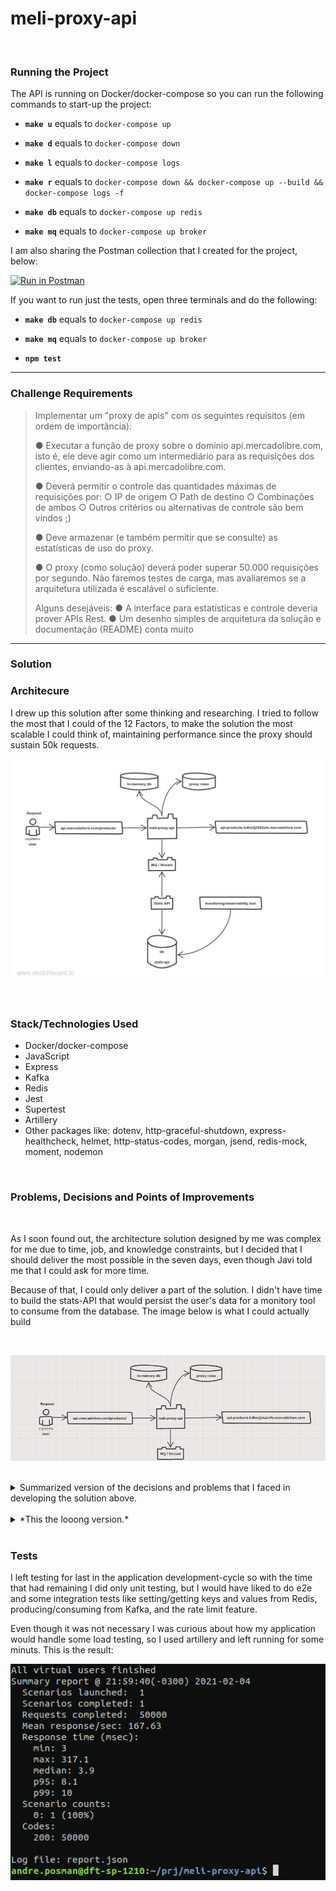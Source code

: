 # **meli-proxy-api**

<br>

### Running the Project
The API is running on Docker/docker-compose so you can run the following commands to start-up the project: 
- **`make u`**  equals to `docker-compose up`  

- **`make d`**  equals to `docker-compose down`  

- **`make l`**  equals to `docker-compose logs`  

- **`make r`**  equals to `docker-compose down && docker-compose up --build && docker-compose logs -f`  

- **`make db`** equals to `docker-compose up redis`

- **`make mq`** equals to `docker-compose up broker`

I am also sharing the Postman collection that I created for the project, below:
<br>

[![Run in Postman](https://run.pstmn.io/button.svg)](https://app.getpostman.com/run-collection/4498e08ff48bd828f32d)

If you want to run just the tests, open three terminals and do the following:
- **`make db`** equals to `docker-compose up redis`
- **`make mq`** equals to `docker-compose up broker`

- **`npm test`**

---

### **Challenge Requirements**
>Implementar um "proxy de apis" com os seguintes requisitos (em ordem de importância):
>   
> ● Executar a função de proxy sobre o domínio api.mercadolibre.com, isto é, ele
> deve agir como um intermediário para as requisições dos clientes, enviando-as à
> api.mercadolibre.com.
> 
> ● Deverá permitir o controle das quantidades máximas de requisições por:
>     ○ IP de origem
>     ○ Path de destino
>     ○ Combinações de ambos
>     ○ Outros critérios ou alternativas de controle são bem vindos ;)
>     
> ● Deve armazenar (e também permitir que se consulte) as estatísticas de uso do
> proxy.
> 
> ● O proxy (como solução) deverá poder superar 50.000 requisições por segundo.
> Não faremos testes de carga, mas avaliaremos se a arquitetura utilizada é escalável o suficiente.
> 
> Alguns desejáveis:
>     ● A interface para estatísticas e controle deveria prover APIs Rest.
>     ● Um desenho simples de arquitetura da solução e  documentação (README) conta muito
---

### **Solution**

### **Architecure** 

I drew up this solution after some thinking and researching. I tried to follow the most that I could of the 12 Factors, to make the solution the most scalable I could think of, maintaining performance since the proxy should sustain 50k requests. 
        
![meli-proxy architecture](images/meli_proxy_architecure.jpg "meli-proxy architecture")

<br>

### **Stack/Technologies Used**
 * Docker/docker-compose
 * JavaScript
 * Express
 * Kafka
 * Redis
 * Jest
 * Supertest
 * Artillery
 * Other packages like: dotenv, http-graceful-shutdown, express-healthcheck, helmet, http-status-codes, morgan, jsend, redis-mock, moment, nodemon

<br>

### **Problems, Decisions and Points of Improvements**
<br>

As I soon found out, the architecture solution designed by me was complex for me due to time, job, and knowledge constraints, but I decided that I should deliver the most possible in the seven days, even though Javi told me that I could ask for more time.

Because of that, I could only deliver a part of the solution. I didn't have time to build the stats-API that would persist the user's data for a monitory tool to consume from the database. The image below is what I could actually build

<br>

![built meli-proxy architecture](images/built_meli_proxy_architecture.png "built meli-proxy architecture")

<br>

<details>
    <summary> Summarized version of the decisions and problems that I faced in developing the solution above.</summary>
<p>
I believe that I complicated and over-engineered the tools and solutions in relation to the actual time that I had fully dedicated to building the application. I would have been better making it more simple and with doing so having time to build that rest of the systems and divulge time to refine and improve my code 
</p>
</details>

<br>

<details>   
    <summary> *This the looong version.*</summary>
<p>
The first of many roadblocks was the language used to develop this application. 
My first thought was to write in Golang because of performance, but I was afraid that I would not be able to develop the core of the functionalities in time for the deadline since I had a lot more to learn. I opted for Javascript/Node because I'm more proficient in it and would less of an obstacle compared to Golang, but if you have the time, here is a personal project still in development written by me in Golang: https://github.com/andreposman/magic-number


My next problem was to choose what MQ to use between RabbitMQ, Kafka, or even Redis with a Pub/Sub (that I didn't know was possible). After some research, I choose Kafka as my MQ/Streaming Service because of its scalability, high-performance, and high-throughput. But in hindsight, it was a bit of an overkill and over-engineering, which I should have avoided since it was my first time implementing an MQ. If I could start again, I would have chosen Redis or RabbitMQ. 
I lost a lot of time trying to configure and make Kafka work properly. I am certain that even though it works, a more experienced developer would have done a better job handling the connections, I/O operations, and especially the configuration on docker/docker-compose. 

Regarding the in-memory solution, my first idea was to use the application itself to manipulate the data, but that would not be a good idea because if the application crashed, I would lose all of the data, and it would be complicated to scale if needed also, it would be making my app stateful which would infringe one of the 12 Factors, that says the application should be stateless.
So I ended up choosing Redis, but I believe the same problems that I mentioned above with Kafka could apply here since was also my first time using it, the rate-limit/proxy logic that I used has more get/set operations that are needed, but it was the only way that I was able to make it work and meet the requirements.
</p>
</details>

<br>


### Tests


I left testing for last in the application development-cycle so with the time that had remaining I did only unit testing, but I would have liked to do e2e and some integration tests like setting/getting keys and values from Redis, producing/consuming from Kafka, and the rate limit feature.

Even though it was not necessary I was curious about how my application would handle some load testing, so I used artillery and left running for some minuts. This is the result:

![artillery load test result](images/artillery_load_test_result.png "artillery load test result")